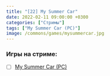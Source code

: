 ```yaml
---
title: "[22] My Summer Car"
date: 2022-02-11 09:00:00 +0300
categories: ["Стримы"]
tags: ["My Summer Car (PC)"]
image: /commons/games/mysummercar.jpg
---
```


### Игры на стриме:
+ [ ] [My Summer Car (PC)](/tags/my-summer-car-pc)
